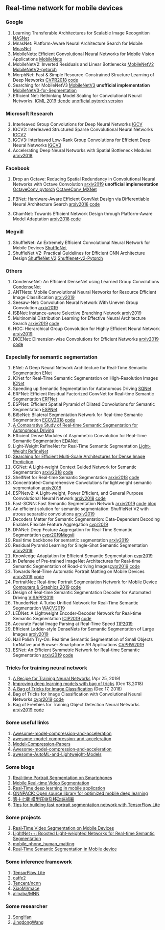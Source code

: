 ## Real-time network  for mobile devices

### Google

1. Learning Transferable Architectures for Scalable Image Recognition [NASNet](https://arxiv.org/abs/1707.07012)  
2. MnasNet: Platform-Aware Neural Architecture Search for Mobile [MnasNet](https://arxiv.org/abs/1807.11626 )
3. MobileNets: Efficient Convolutional Neural Networks for Mobile Vision Applications [MobileNets](https://arxiv.org/abs/1704.04861)
4. MobileNetV2: Inverted Residuals and Linear Bottlenecks [MobileNetV2](https://arxiv.org/pdf/1801.04381.pdf) [MobileNetV2-pytorch](https://github.com/Randl/MobileNetV2-pytorch)
5. MorphNet: Fast & Simple Resource-Constrained Structure Learning of Deep Networks [CVPR2018](http://openaccess.thecvf.com/content_cvpr_2018/papers/Gordon_MorphNet_Fast__CVPR_2018_paper.pdf) [code](https://github.com/google-research/morph-net)
6. Searching for MobileNetV3 [MobileNetV3](https://arxiv.org/pdf/1905.02244.pdf) **unofficial implementation** [MobileNetV3-for-Segmentation](https://github.com/Vipermdl/MobileNetV3-for-Segmentation)
7. Efficient Net: Rethinking Model Scaling for Convolutional Neural Networks. [ICML 2019](https://arxiv.org/pdf/1905.11946.pdf) [tfcode](https://github.com/tensorflow/tpu/tree/master/models/official/efficientnet) [unofficial pytorch version](https://github.com/zsef123/EfficientNets-PyTorch)

### Microsoft Research

1. Interleaved Group Convolutions for Deep Neural Networks [IGCV](https://arxiv.org/abs/1707.02725)
2. IGCV2: Interleaved Structured Sparse Convolutional Neural Networks [IGCV2](https://arxiv.org/pdf/1804.06202.pdf)
3. IGCV3: Interleaved Low-Rank Group Convolutions for Efficient Deep Neural Networks [IGCV3](https://arxiv.org/abs/1806.00178)
4. Accelerating Deep Neural Networks with Spatial Bottleneck Modules [arxiv2018](https://arxiv.org/pdf/1809.02601.pdf)

### Facebook

1. Drop an Octave: Reducing Spatial Redundancy in Convolutional Neural Networks with Octave Convolution [arxiv2019](https://arxiv.org/pdf/1904.05049.pdf) **unofficial implementation** [OctaveConv_pytorch](https://github.com/lxtGH/OctaveConv_pytorch) [OctaveConv_MXNet](https://github.com/terrychenism/OctaveConv)
2. FBNet: Hardware-Aware Efficient ConvNet Design via Differentiable Neural Architecture Search [arxiv2018](https://arxiv.org/pdf/1812.03443.pdf) [code](https://github.com/facebookresearch/mobile-vision)

3. ChamNet: Towards Efficient Network Design through Platform-Aware Model Adaptation [arxiv2018](https://arxiv.org/pdf/1812.08934.pdf) [code](https://github.com/facebookresearch/mobile-vision)

### Megvill

1. ShuffleNet: An Extremely Efficient Convolutional Neural Network for Mobile Devices [ShuffleNet](https://arxiv.org/abs/1707.01083)
2. ShuffleNet V2: Practical Guidelines for Efficient CNN Architecture Design [ShuffleNet V2]( https://arxiv.org/abs/1807.11164)   [Shufflenet-v2-Pytorch](https://github.com/ericsun99/Shufflenet-v2-Pytorch)

### Others

1. CondenseNet: An Efficient DenseNet using Learned Group Convolutions [CondenseNet](https://arxiv.org/abs/1711.09224)
3. ANTNets: Mobile Convolutional Neural Networks for Resource Efficient Image Classification [arxiv2019](https://arxiv.org/pdf/1904.03775.pdf)
4. Seesaw-Net: Convolution Neural Network With Uneven Group Convolution [arxiv2019](https://arxiv.org/pdf/1905.03672.pdf)
4. ISBNet: Instance-aware Selective Branching Network [arxiv2019](https://arxiv.org/pdf/1905.04849.pdf)
5. Multinomial Distribution Learning for Effective Neural Architecture Search [arxiv2019](https://arxiv.org/pdf/1905.07529.pdf)  [code](https://github.com/tanglang96/MDENAS)
6. HGC: Hierarchical Group Convolution for Highly Efficient Neural Network [arxiv2019](https://128.84.21.199/pdf/1906.03657.pdf)
7. DiCENet: Dimension-wise Convolutions for Efficient Networks [arxiv2019](https://arxiv.org/pdf/1906.03516.pdf) [code](https://github.com/sacmehta/EdgeNets)

### Especially for semantic segmentation

1. ENet: A Deep Neural Network Architecture for Real-Time Semantic Segmentation [ENet](https://arxiv.org/abs/1606.02147)
2. ICNet for Real-Time Semantic Segmentation on High-Resolution Images [ICNet](https://arxiv.org/abs/1704.08545)
3. Speeding up Semantic Segmentation for Autonomous Driving [SQNet](https://openreview.net/pdf?id=S1uHiFyyg)
4. ERFNet: Efficient Residual Factorized ConvNet for Real-time Semantic Segmentation [ERFNet](http://www.robesafe.es/personal/eduardo.romera/pdfs/Romera17tits.pdf)
5. ESPNet: Efficient Spatial Pyramid of Dilated Convolutions for Semantic Segmentation [ESPNet](https://arxiv.org/abs/1803.06815)
6. BiSeNet: Bilateral Segmentation Network for Real-time Semantic Segmentation [ECCV2018](https://arxiv.org/abs/1808.00897) [code](https://github.com/ycszen/TorchSeg)
7. [A Comparative Study of Real-time Semantic Segmentation for Autonomous Driving](http://openaccess.thecvf.com/content_cvpr_2018_workshops/papers/w12/Siam_A_Comparative_Study_CVPR_2018_paper.pdf)
8. Efficient Dense Modules of Asymmetric Convolution for Real-Time Semantic Segmentation [EDANet](https://github.com/shaoyuanlo/EDANet)
9. Light-Weight RefineNet for Real-Time Semantic Segmentation [Light-Weight RefineNet](https://github.com/drsleep/light-weight-refinenet)
10. [Searching for Efficient Multi-Scale Architectures for Dense Image Prediction](https://github.com/tensorflow/models/tree/master/research/deeplab)
11. CGNet: A Light-weight Context Guided Network for Semantic Segmentation [arxiv2018](https://arxiv.org/abs/1811.08201) [code](https://github.com/wutianyiRosun/CGNet)
12. ShelfNet for Real-time Semantic Segmentation [arxiv2018](https://arxiv.org/pdf/1811.11254v1.pdf) [code](https://github.com/juntang-zhuang/ShelfNet)
13. Concentrated-Comprehensive Convolutions for lightweight semantic segmentation [arxiv2018](https://arxiv.org/pdf/1812.04920.pdf)
14. ESPNetv2: A Light-weight, Power Efficient, and General Purpose Convolutional Neural Network [arxiv2018](https://arxiv.org/pdf/1811.11431.pdf) [code](https://github.com/sacmehta/ESPNetv2)
15. Fast-SCNN: Fast Semantic Segmentation Network  [arxiv2019](https://arxiv.org/pdf/1902.04502.pdf) [code](https://github.com/kshitizrimal/Fast-SCNN/blob/master/tf_2_0_fast_scnn.py) [blog](https://medium.com/deep-learning-journals/fast-scnn-explained-and-implemented-using-tensorflow-2-0-6bd17c17a49e)
16. An efficient solution for semantic segmentation: ShuffleNet V2 with atrous separable convolutions [arxiv2019](https://arxiv.org/pdf/1902.07476.pdf)
17. Decoders Matter for Semantic Segmentation: Data-Dependent Decoding Enables Flexible Feature Aggregation [cvpr2019](https://arxiv.org/pdf/1903.02120.pdf)
18. DFANet: Deep Feature Aggregation for Real-Time Semantic Segmentation [cvpr2019Megvii ](https://arxiv.org/pdf/1904.02216.pdf)
19. Real time backbone for semantic segmentation [arxiv2019](https://arxiv.org/pdf/1903.06922.pdf)
20. Residual Pyramid Learning for Single-Shot Semantic Segmentation [arxiv2019](https://128.84.21.199/pdf/1903.09746.pdf)
21. Knowledge Adaptation for Efficient Semantic Segmentation [cvpr2019](https://arxiv.org/pdf/1903.04688.pdf)
22. In Defense of Pre-trained ImageNet Architectures for Real-time Semantic Segmentation of Road-driving Images[cvpr2019](https://arxiv.org/pdf/1903.08469.pdf) [code](https://github.com/orsic/swiftnet)
23. Towards Real-Time Automatic Portrait Matting on Mobile Devices [arxiv2019](https://arxiv.org/pdf/1904.03816.pdf) [code](https://github.com/hyperconnect/MMNet)
24. PortraitNet: Real-time Portrait Segmentation Network for Mobile Device [Computers & Graphics 2019](http://www.yongliangyang.net/docs/mobilePotrait_c&g19.pdf) [code](https://github.com/wpf535236337/pytorch_PortraitNet)
25. Design of Real-time Semantic Segmentation Decoder for Automated Driving [VISAPP2019](https://arxiv.org/pdf/1901.06580.pdf)
26. ThunderNet: A Turbo Unified Network for Real-Time Semantic Segmentation [WACV2019](http://vlm1.uta.edu/~athitsos/publications/xiang_wacv2019.pdf)
27. LEDNet: A Lightweight Encoder-Decoder Network for Real-time Semantic Segmentation [ICIP2019](https://arxiv.org/pdf/1905.02423.pdf) [code](https://github.com/xiaoyufenfei/LEDNet) 
28. Accurate Facial Image Parsing at Real-Time Speed [TIP2019](http://www.colalab.org/media/paper/bare_jrnl_EjnyBQb.pdf)
29. Efficient Ladder-style DenseNets for Semantic Segmentation of Large Images [arxiv2019](https://arxiv.org/pdf/1905.05661.pdf)
30. Nail Polish Try-On: Realtime Semantic Segmentation of Small Objects forNative and Browser Smartphone AR Applications [ CVPRW2019](https://arxiv.org/pdf/1906.02222v1.pdf)
31. ESNet: An Efficient Symmetric Network for Real-time Semantic Segmentation [arxiv2019](https://arxiv.org/pdf/1906.09826.pdf) [code](https://github.com/xiaoyufenfei/ESNet)

### Tricks for training neural network

1.  [A Recipe for Training Neural Networks](https://karpathy.github.io/2019/04/25/recipe/)	(Apr 25, 2019)
2.  [Improving deep learning models with bag of tricks](https://github.com/kmkolasinski/deep-learning-notes/tree/master/seminars/2018-12-Improving-DL-with-tricks) (Dec 13,2018)
3.  [A Bag of Tricks for Image Classification](https://towardsdatascience.com/a-big-of-tricks-for-image-classification-fec41eb28e01) (Dec 17, 2018)
4.  Bag of Tricks for Image Classification with Convolutional Neural Networks [cvpr2019](https://arxiv.org/abs/1812.01187) [code](https://github.com/dmlc/gluon-cv)
5.  Bag of Freebies for Training Object Detection Neural Networks [arxiv2019](https://arxiv.org/abs/1902.04103) [code](https://github.com/dmlc/gluon-cv)

### Some useful links

1. [Awesome-model-compression-and-acceleration](https://github.com/memoiry/Awesome-model-compression-and-acceleration)
2. [awesome-model-compression-and-acceleration](https://github.com/sun254/awesome-model-compression-and-acceleration)
3. [Model-Compression-Papers](https://github.com/chester256/Model-Compression-Papers)
4. [Awesome-model-compression-and-acceleration](https://github.com/memoiry/Awesome-model-compression-and-acceleration)   
5. [awesome-AutoML-and-Lightweight-Models](https://github.com/guan-yuan/awesome-AutoML-and-Lightweight-Models)

###  Some blogs

1. [Real-time Portrait Segmentation on Smartphones](https://blog.prismalabs.ai/real-time-portrait-segmentation-on-smartphones-39c84f1b9e66)
2. [Mobile Real-time Video Segmentation](https://ai.googleblog.com/2018/03/mobile-real-time-video-segmentation.html)
3. [Real-Time deep learning in mobile application](https://medium.com/vitalify-asia/real-time-deep-learning-in-mobile-application-25cf601a8976)
4. [QNNPACK: Open source library for optimized mobile deep learning](https://code.fb.com/ml-applications/qnnpack/)
5. [第十七章 模型压缩及移动端部署](https://github.com/scutan90/DeepLearning-500-questions/blob/master/ch17_%E6%A8%A1%E5%9E%8B%E5%8E%8B%E7%BC%A9%E3%80%81%E5%8A%A0%E9%80%9F%E5%8F%8A%E7%A7%BB%E5%8A%A8%E7%AB%AF%E9%83%A8%E7%BD%B2/%E7%AC%AC%E5%8D%81%E4%B8%83%E7%AB%A0_%E6%A8%A1%E5%9E%8B%E5%8E%8B%E7%BC%A9%E3%80%81%E5%8A%A0%E9%80%9F%E5%8F%8A%E7%A7%BB%E5%8A%A8%E7%AB%AF%E9%83%A8%E7%BD%B2.md)
6. [Tips for building fast portrait segmentation network with TensorFlow Lite](https://hyperconnect.github.io/2018/07/06/tips-for-building-fast-portrait-segmentation-network-with-tensorflow-lite.html)

###  Some  projects

1. [Real-Time Video Segmentation on Mobile Devices](https://github.com/tantara/JejuNet)
2. [LightNet++: Boosted Light-weighted Networks for Real-time Semantic Segmentation](https://github.com/ansleliu/LightNetPlusPlus)
3. [mobile_phone_human_matting](https://github.com/lizhengwei1992/mobile_phone_human_matting)
4. [Real-Time Semantic Segmentation in Mobile device](https://github.com/akirasosa/mobile-semantic-segmentation)

### Some inference framework

1. [TensorFlow Lite](https://www.tensorflow.org/lite)
2. [caffe2](https://caffe2.ai/)
3. [Tencent/ncnn](https://github.com/Tencent/ncnn)
4. [XiaoMi/mace](https://github.com/XiaoMi/mace)
5. [alibaba/MNN](https://github.com/alibaba/MNN)

### Some researcher

1. [SongHan](https://stanford.edu/~songhan/)
2. [JingdongWang](https://www.microsoft.com/en-us/research/people/jingdw/#!publications)

